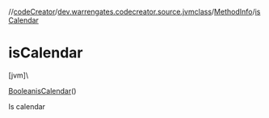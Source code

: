 //[codeCreator](../../../index.md)/[dev.warrengates.codecreator.source.jvmclass](../index.md)/[MethodInfo](index.md)/[isCalendar](is-calendar.md)

# isCalendar

[jvm]\

[Boolean](https://docs.oracle.com/javase/8/docs/api/java/lang/Boolean.html)[isCalendar](is-calendar.md)()

Is calendar
